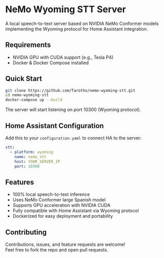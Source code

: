 # NeMo Wyoming STT Server

A local speech-to-text server based on NVIDIA NeMo Conformer models implementing the Wyoming protocol for Home Assistant integration.

## Requirements

- NVIDIA GPU with CUDA support (e.g., Tesla P4)  
- Docker & Docker Compose installed

## Quick Start

```bash
git clone https://github.com/Tarotho/nemo-wyoming-stt.git
cd nemo-wyoming-stt
docker-compose up --build
```

The server will start listening on port 10300 (Wyoming protocol).

## Home Assistant Configuration

Add this to your `configuration.yaml` to connect HA to the server:

```yaml
stt:
  - platform: wyoming
    name: nemo_stt
    host: YOUR_SERVER_IP
    port: 10300
```

## Features

- 100% local speech-to-text inference  
- Uses NeMo Conformer large Spanish model  
- Supports GPU acceleration with NVIDIA CUDA  
- Fully compatible with Home Assistant via Wyoming protocol  
- Dockerized for easy deployment and portability  

## Contributing

Contributions, issues, and feature requests are welcome!  
Feel free to fork the repo and open pull requests.
